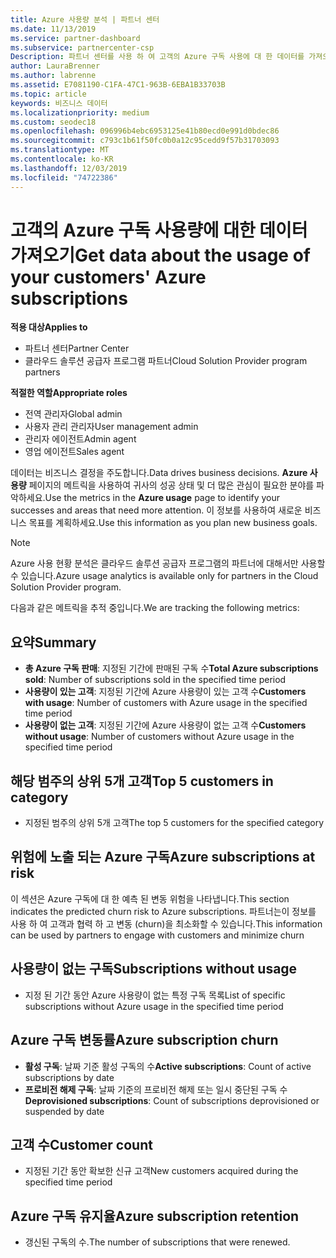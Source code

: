 ```yaml
---
title: Azure 사용량 분석 | 파트너 센터
ms.date: 11/13/2019
ms.service: partner-dashboard
ms.subservice: partnercenter-csp
Description: 파트너 센터를 사용 하 여 고객의 Azure 구독 사용에 대 한 데이터를 가져오는 방법에 대해 알아봅니다.
author: LauraBrenner
ms.author: labrenne
ms.assetid: E7081190-C1FA-47C1-963B-6EBA1B33703B
ms.topic: article
keywords: 비즈니스 데이터
ms.localizationpriority: medium
ms.custom: seodec18
ms.openlocfilehash: 096996b4ebc6953125e41b80ecd0e991d0bdec86
ms.sourcegitcommit: c793c1b61f50fc0b0a12c95cedd9f57b31703093
ms.translationtype: MT
ms.contentlocale: ko-KR
ms.lasthandoff: 12/03/2019
ms.locfileid: "74722386"
---
```

# <a name="get-data-about-the-usage-of-your-customers-azure-subscriptions"></a><span data-ttu-id="94245-104">고객의 Azure 구독 사용량에 대한 데이터 가져오기</span><span class="sxs-lookup"><span data-stu-id="94245-104">Get data about the usage of your customers' Azure subscriptions</span></span>

<span data-ttu-id="94245-105">**적용 대상**</span><span class="sxs-lookup"><span data-stu-id="94245-105">**Applies to**</span></span>

- <span data-ttu-id="94245-106">파트너 센터</span><span class="sxs-lookup"><span data-stu-id="94245-106">Partner Center</span></span>
- <span data-ttu-id="94245-107">클라우드 솔루션 공급자 프로그램 파트너</span><span class="sxs-lookup"><span data-stu-id="94245-107">Cloud Solution Provider program partners</span></span>

<span data-ttu-id="94245-108">**적절한 역할**</span><span class="sxs-lookup"><span data-stu-id="94245-108">**Appropriate roles**</span></span>

- <span data-ttu-id="94245-109">전역 관리자</span><span class="sxs-lookup"><span data-stu-id="94245-109">Global admin</span></span>
- <span data-ttu-id="94245-110">사용자 관리 관리자</span><span class="sxs-lookup"><span data-stu-id="94245-110">User management admin</span></span>
- <span data-ttu-id="94245-111">관리자 에이전트</span><span class="sxs-lookup"><span data-stu-id="94245-111">Admin agent</span></span>
- <span data-ttu-id="94245-112">영업 에이전트</span><span class="sxs-lookup"><span data-stu-id="94245-112">Sales agent</span></span>

<span data-ttu-id="94245-113">데이터는 비즈니스 결정을 주도합니다.</span><span class="sxs-lookup"><span data-stu-id="94245-113">Data drives business decisions.</span></span> <span data-ttu-id="94245-114">**Azure 사용량** 페이지의 메트릭을 사용하여 귀사의 성공 상태 및 더 많은 관심이 필요한 분야를 파악하세요.</span><span class="sxs-lookup"><span data-stu-id="94245-114">Use the metrics in the **Azure usage** page to identify your successes and areas that need more attention.</span></span> <span data-ttu-id="94245-115">이 정보를 사용하여 새로운 비즈니스 목표를 계획하세요.</span><span class="sxs-lookup"><span data-stu-id="94245-115">Use this information as you plan new business goals.</span></span>

> [!NOTE]
> <span data-ttu-id="94245-116">Azure 사용 현황 분석은 클라우드 솔루션 공급자 프로그램의 파트너에 대해서만 사용할 수 있습니다.</span><span class="sxs-lookup"><span data-stu-id="94245-116">Azure usage analytics is available only for partners in the Cloud Solution Provider program.</span></span>

<span data-ttu-id="94245-117">다음과 같은 메트릭을 추적 중입니다.</span><span class="sxs-lookup"><span data-stu-id="94245-117">We are tracking the following metrics:</span></span>

## <a name="summary"></a><span data-ttu-id="94245-118">요약</span><span class="sxs-lookup"><span data-stu-id="94245-118">Summary</span></span>

- <span data-ttu-id="94245-119">**총 Azure 구독 판매**: 지정된 기간에 판매된 구독 수</span><span class="sxs-lookup"><span data-stu-id="94245-119">**Total Azure subscriptions sold**: Number of subscriptions sold in the specified time period</span></span>  
- <span data-ttu-id="94245-120">**사용량이 있는 고객**: 지정된 기간에 Azure 사용량이 있는 고객 수</span><span class="sxs-lookup"><span data-stu-id="94245-120">**Customers with usage**: Number of customers with Azure usage in the specified time period</span></span>  
- <span data-ttu-id="94245-121">**사용량이 없는 고객**: 지정된 기간에 Azure 사용량이 없는 고객 수</span><span class="sxs-lookup"><span data-stu-id="94245-121">**Customers without usage**: Number of customers without Azure usage in the specified time period</span></span>  

## <a name="top-5-customers-in-category"></a><span data-ttu-id="94245-122">해당 범주의 상위 5개 고객</span><span class="sxs-lookup"><span data-stu-id="94245-122">Top 5 customers in category</span></span>

- <span data-ttu-id="94245-123">지정된 범주의 상위 5개 고객</span><span class="sxs-lookup"><span data-stu-id="94245-123">The top 5 customers for the specified category</span></span>  

## <a name="azure-subscriptions-at-risk"></a><span data-ttu-id="94245-124">위험에 노출 되는 Azure 구독</span><span class="sxs-lookup"><span data-stu-id="94245-124">Azure subscriptions at risk</span></span>

<span data-ttu-id="94245-125">이 섹션은 Azure 구독에 대 한 예측 된 변동 위험을 나타냅니다.</span><span class="sxs-lookup"><span data-stu-id="94245-125">This section indicates the predicted churn risk to Azure subscriptions.</span></span> <span data-ttu-id="94245-126">파트너는이 정보를 사용 하 여 고객과 협력 하 고 변동 (churn)을 최소화할 수 있습니다.</span><span class="sxs-lookup"><span data-stu-id="94245-126">This information can be used by partners to engage with customers and minimize churn</span></span>

## <a name="subscriptions-without-usage"></a><span data-ttu-id="94245-127">사용량이 없는 구독</span><span class="sxs-lookup"><span data-stu-id="94245-127">Subscriptions without usage</span></span>

- <span data-ttu-id="94245-128">지정 된 기간 동안 Azure 사용량이 없는 특정 구독 목록</span><span class="sxs-lookup"><span data-stu-id="94245-128">List of specific subscriptions without Azure usage in the specified time period</span></span>  

## <a name="azure-subscription-churn"></a><span data-ttu-id="94245-129">Azure 구독 변동률</span><span class="sxs-lookup"><span data-stu-id="94245-129">Azure subscription churn</span></span>

- <span data-ttu-id="94245-130">**활성 구독**: 날짜 기준 활성 구독의 수</span><span class="sxs-lookup"><span data-stu-id="94245-130">**Active subscriptions**: Count of active subscriptions by date</span></span>  
- <span data-ttu-id="94245-131">**프로비전 해제 구독**: 날짜 기준의 프로비전 해제 또는 일시 중단된 구독 수</span><span class="sxs-lookup"><span data-stu-id="94245-131">**Deprovisioned subscriptions**: Count of subscriptions deprovisioned or suspended by date</span></span>  

## <a name="customer-count"></a><span data-ttu-id="94245-132">고객 수</span><span class="sxs-lookup"><span data-stu-id="94245-132">Customer count</span></span>

- <span data-ttu-id="94245-133">지정된 기간 동안 확보한 신규 고객</span><span class="sxs-lookup"><span data-stu-id="94245-133">New customers acquired during the specified time period</span></span>  

## <a name="azure-subscription-retention"></a><span data-ttu-id="94245-134">Azure 구독 유지율</span><span class="sxs-lookup"><span data-stu-id="94245-134">Azure subscription retention</span></span>

- <span data-ttu-id="94245-135">갱신된 구독의 수.</span><span class="sxs-lookup"><span data-stu-id="94245-135">The number of subscriptions that were renewed.</span></span>
